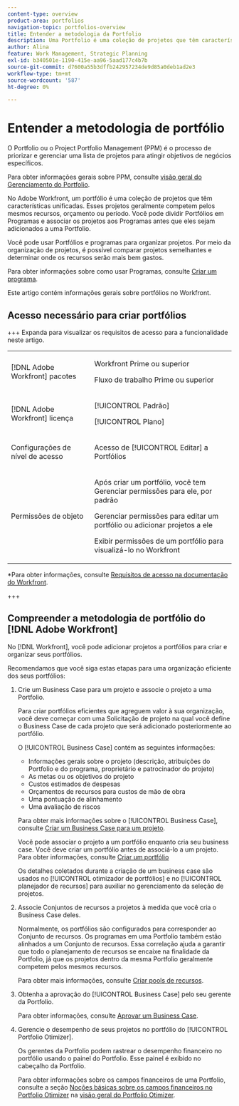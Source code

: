 ```yaml
---
content-type: overview
product-area: portfolios
navigation-topic: portfolios-overview
title: Entender a metodologia da Portfolio
description: Uma Portfolio é uma coleção de projetos que têm características unificadoras. Esses projetos geralmente competem pelos mesmos recursos, orçamento ou período. Você pode dividir Portfólios em Programas e associar os projetos aos Programas antes que eles sejam adicionados a uma Portfolio.
author: Alina
feature: Work Management, Strategic Planning
exl-id: b340501e-1190-415e-aa96-5aad177c4b7b
source-git-commit: d7600a55b3dffb242957234de9d85a0deb1ad2e3
workflow-type: tm+mt
source-wordcount: '587'
ht-degree: 0%

---
```


# Entender a metodologia de portfólio

<!-- Audited: 1/2024 -->

O Portfolio ou o Project Portfolio Management (PPM) é o processo de priorizar e gerenciar uma lista de projetos para atingir objetivos de negócios específicos.

Para obter informações gerais sobre PPM, consulte [visão geral do Gerenciamento do Portfolio](/help/quicksilver/manage-work/portfolios/portfolios-overview/portfolio-managament-overview.md).

No Adobe Workfront, um portfólio é uma coleção de projetos que têm características unificadas. Esses projetos geralmente competem pelos mesmos recursos, orçamento ou período. Você pode dividir Portfólios em Programas e associar os projetos aos Programas antes que eles sejam adicionados a uma Portfolio.

Você pode usar Portfólios e programas para organizar projetos. Por meio da organização de projetos, é possível comparar projetos semelhantes e determinar onde os recursos serão mais bem gastos.

Para obter informações sobre como usar Programas, consulte [Criar um programa](../../../manage-work/portfolios/create-and-manage-programs/create-program.md).

Este artigo contém informações gerais sobre portfólios no Workfront.

## Acesso necessário para criar portfólios

<!--leave the table uncollapsed as this article is about access-->

+++ Expanda para visualizar os requisitos de acesso para a funcionalidade neste artigo. 

<table style="table-layout:auto"> 
 <col> 
 <col> 
 <tbody> 
  <tr> 
   <td role="rowheader">[!DNL Adobe Workfront] pacotes</td> 
   <td> <p>Workfront Prime ou superior</p>
   <p>Fluxo de trabalho Prime ou superior</p>
   </td> 
  </tr> 
  <tr> 
   <td role="rowheader">[!DNL Adobe Workfront] licença</td> 
   <td> <p>[!UICONTROL Padrão]</p>
   <p>[!UICONTROL Plano]</p> </td> 
  </tr> 
  <tr> 
   <td role="rowheader">Configurações de nível de acesso</td> 
   <td> <p>Acesso de [!UICONTROL Editar] a Portfólios</p>  </td> 
  </tr> 
  <tr> 
   <td role="rowheader">Permissões de objeto</td> 
   <td> <p>Após criar um portfólio, você tem Gerenciar permissões para ele, por padrão</p> 
   <p>Gerenciar permissões para editar um portfólio ou adicionar projetos a ele</p>
   <p>Exibir permissões de um portfólio para visualizá-lo no Workfront</p>
    </td> 
  </tr> 
 </tbody> 
</table>

*Para obter informações, consulte [Requisitos de acesso na documentação do Workfront](/help/quicksilver/administration-and-setup/add-users/access-levels-and-object-permissions/access-level-requirements-in-documentation.md).

+++

<!--Old:

<table style="table-layout:auto"> 
 <col> 
 <col> 
 <tbody> 
  <tr> 
   <td role="rowheader">[!DNL Adobe Workfront] plan*</td> 
   <td> <p>New: Any</p>
   <p>Current:[!UICONTROL Business] or higher</p> </td> 
  </tr> 
  <tr> 
   <td role="rowheader">[!DNL Adobe Workfront] license*</td> 
   <td> <p>New: [!UICONTROL Standard]</p>
   <p>Current:[!UICONTROL Plan] </p> </td> 
  </tr> 
  <tr> 
   <td role="rowheader">Access level configurations</td> 
   <td> <p>[!UICONTROL Edit] access to Portfolios</p>  </td> 
  </tr> 
  <tr> 
   <td role="rowheader">Object permissions</td> 
   <td> <p>After you create a portfolio, you have Manage permissions to it, by default</p> 
   <p>Manage permissions to edit a portfolio or add projects to it</p>
   <p>View permissions to a portfolio to view it in Workfront</p>
    </td> 
  </tr> 
 </tbody> 
</table>-->

## Compreender a metodologia de portfólio do [!DNL Adobe Workfront]

No [!DNL Workfront], você pode adicionar projetos a portfólios para criar e organizar seus portfólios.

Recomendamos que você siga estas etapas para uma organização eficiente dos seus portfólios:

1. Crie um Business Case para um projeto e associe o projeto a uma Portfolio.

   Para criar portfólios eficientes que agreguem valor à sua organização, você deve começar com uma Solicitação de projeto na qual você define o Business Case de cada projeto que será adicionado posteriormente ao portfólio.

   O [!UICONTROL Business Case] contém as seguintes informações:

   * Informações gerais sobre o projeto (descrição, atribuições do Portfolio e do programa, proprietário e patrocinador do projeto)
   * As metas ou os objetivos do projeto
   * Custos estimados de despesas
   * Orçamentos de recursos para custos de mão de obra
   * Uma pontuação de alinhamento
   * Uma avaliação de riscos

   Para obter mais informações sobre o [!UICONTROL Business Case], consulte [Criar um Business Case para um projeto](../../../manage-work/projects/define-a-business-case/create-business-case.md).

   Você pode associar o projeto a um portfólio enquanto cria seu business case. Você deve criar um portfólio antes de associá-lo a um projeto. Para obter informações, consulte [Criar um portfólio](/help/quicksilver/manage-work/portfolios/create-and-manage-portfolios/create-portfolios.md)

   Os detalhes coletados durante a criação de um business case são usados no [!UICONTROL otimizador de portfólios] e no [!UICONTROL planejador de recursos] para auxiliar no gerenciamento da seleção de projetos.
1. Associe Conjuntos de recursos a projetos à medida que você cria o Business Case deles.

   Normalmente, os portfólios são configurados para corresponder ao Conjunto de recursos. Os programas em uma Portfolio também estão alinhados a um Conjunto de recursos. Essa correlação ajuda a garantir que todo o planejamento de recursos se encaixe na finalidade da Portfolio, já que os projetos dentro da mesma Portfolio geralmente competem pelos mesmos recursos.

   Para obter mais informações, consulte [Criar pools de recursos](/help/quicksilver/resource-mgmt/resource-planning/resource-pools/create-resource-pools.md).

1. Obtenha a aprovação do [!UICONTROL Business Case] pelo seu gerente da Portfolio.

   Para obter informações, consulte [Aprovar um Business Case](/help/quicksilver/manage-work/projects/define-a-business-case/approve-business-case.md).
1. Gerencie o desempenho de seus projetos no portfólio do [!UICONTROL Portfolio Otimizer].

   Os gerentes da Portfolio podem rastrear o desempenho financeiro no portfólio usando o painel do Portfolio. Esse painel é exibido no cabeçalho da Portfolio.

   Para obter informações sobre os campos financeiros de uma Portfolio, consulte a seção [Noções básicas sobre os campos financeiros no Portfolio Otimizer](../../../manage-work/portfolios/portfolio-optimizer/portfolio-optimizer-overview.md#financial-fieds-subsection) na [visão geral do Portfolio Otimizer](../../../manage-work/portfolios/portfolio-optimizer/portfolio-optimizer-overview.md).
